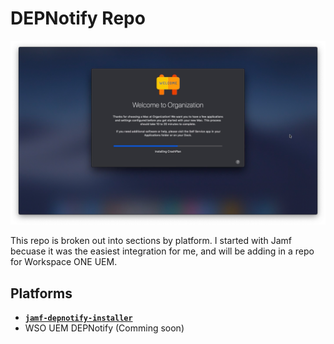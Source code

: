 # DEPNotify Repo

![](images/readme_fullscreen_setup.png)

This repo is broken out into sections by platform. I started with Jamf becuase it was the easiest integration for me, and will be adding in a repo for Workspace ONE UEM.

## Platforms

- **[`jamf-depnotify-installer`](https://github.com/captam3rica/DEPNotifyers/tree/master/jamf-depnotify-installer)**
- WSO UEM DEPNotify (Comming soon)
